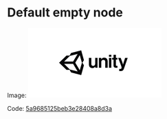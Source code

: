 # Default empty node

Image:  ![](Images/5a9638995beb3e28408a8bb9.png)

Code:  [5a9685125beb3e28408a8d3a](Examples/5a9685125beb3e28408a8d3a.cs)

